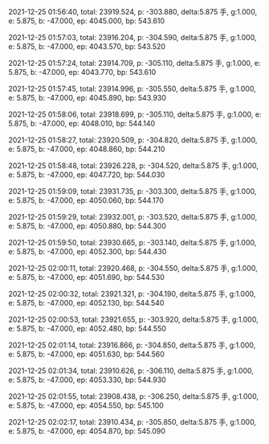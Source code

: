 2021-12-25 01:56:40, total: 23919.524, p: -303.880, delta:5.875 手, g:1.000, e: 5.875, b: -47.000, ep: 4045.000, bp: 543.610

2021-12-25 01:57:03, total: 23916.204, p: -304.590, delta:5.875 手, g:1.000, e: 5.875, b: -47.000, ep: 4043.570, bp: 543.520

2021-12-25 01:57:24, total: 23914.709, p: -305.110, delta:5.875 手, g:1.000, e: 5.875, b: -47.000, ep: 4043.770, bp: 543.610

2021-12-25 01:57:45, total: 23914.996, p: -305.550, delta:5.875 手, g:1.000, e: 5.875, b: -47.000, ep: 4045.890, bp: 543.930

2021-12-25 01:58:06, total: 23918.699, p: -305.110, delta:5.875 手, g:1.000, e: 5.875, b: -47.000, ep: 4048.010, bp: 544.140

2021-12-25 01:58:27, total: 23920.509, p: -304.820, delta:5.875 手, g:1.000, e: 5.875, b: -47.000, ep: 4048.860, bp: 544.210

2021-12-25 01:58:48, total: 23926.228, p: -304.520, delta:5.875 手, g:1.000, e: 5.875, b: -47.000, ep: 4047.720, bp: 544.030

2021-12-25 01:59:09, total: 23931.735, p: -303.300, delta:5.875 手, g:1.000, e: 5.875, b: -47.000, ep: 4050.060, bp: 544.170

2021-12-25 01:59:29, total: 23932.001, p: -303.520, delta:5.875 手, g:1.000, e: 5.875, b: -47.000, ep: 4050.880, bp: 544.300

2021-12-25 01:59:50, total: 23930.665, p: -303.140, delta:5.875 手, g:1.000, e: 5.875, b: -47.000, ep: 4052.300, bp: 544.430

2021-12-25 02:00:11, total: 23920.468, p: -304.550, delta:5.875 手, g:1.000, e: 5.875, b: -47.000, ep: 4051.690, bp: 544.530

2021-12-25 02:00:32, total: 23921.321, p: -304.190, delta:5.875 手, g:1.000, e: 5.875, b: -47.000, ep: 4052.130, bp: 544.540

2021-12-25 02:00:53, total: 23921.655, p: -303.920, delta:5.875 手, g:1.000, e: 5.875, b: -47.000, ep: 4052.480, bp: 544.550

2021-12-25 02:01:14, total: 23916.866, p: -304.850, delta:5.875 手, g:1.000, e: 5.875, b: -47.000, ep: 4051.630, bp: 544.560

2021-12-25 02:01:34, total: 23910.626, p: -306.110, delta:5.875 手, g:1.000, e: 5.875, b: -47.000, ep: 4053.330, bp: 544.930

2021-12-25 02:01:55, total: 23908.438, p: -306.250, delta:5.875 手, g:1.000, e: 5.875, b: -47.000, ep: 4054.550, bp: 545.100

2021-12-25 02:02:17, total: 23910.434, p: -305.850, delta:5.875 手, g:1.000, e: 5.875, b: -47.000, ep: 4054.870, bp: 545.090